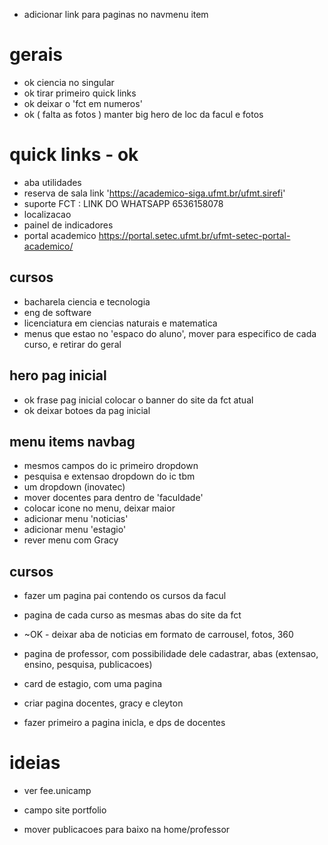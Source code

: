 - adicionar link para paginas no navmenu item

# gerais

- ok ciencia no singular
- ok tirar primeiro quick links
- ok deixar o 'fct em numeros'
- ok ( falta as fotos ) manter big hero de loc da facul e fotos

# quick links - ok

- aba utilidades
- reserva de sala link 'https://academico-siga.ufmt.br/ufmt.sirefi'
- suporte FCT : LINK DO WHATSAPP 6536158078
- localizacao
- painel de indicadores
- portal academico https://portal.setec.ufmt.br/ufmt-setec-portal-academico/

## cursos

- bacharela ciencia e tecnologia
- eng de software
- licenciatura em ciencias naturais e matematica
- menus que estao no 'espaco do aluno', mover para especifico de cada curso, e retirar do geral

## hero pag inicial

- ok frase pag inicial colocar o banner do site da fct atual
- ok deixar botoes da pag inicial

## menu items navbag

- mesmos campos do ic primeiro dropdown
- pesquisa e extensao dropdown do ic tbm
- um dropdown (inovatec)
- mover docentes para dentro de 'faculdade'
- colocar icone no menu, deixar maior
- adicionar menu 'noticias'
- adicionar menu 'estagio'
- rever menu com Gracy

## cursos

- fazer um pagina pai contendo os cursos da facul
- pagina de cada curso as mesmas abas do site da fct

- ~OK - deixar aba de noticias em formato de carrousel, fotos, 360

- pagina de professor, com possibilidade dele cadastrar, abas (extensao, ensino, pesquisa, publicacoes)

- card de estagio, com uma pagina

- criar pagina docentes, gracy e cleyton

- fazer primeiro a pagina inicla, e dps de docentes

# ideias

- ver fee.unicamp

- campo site portfolio
- mover publicacoes para baixo na home/professor
